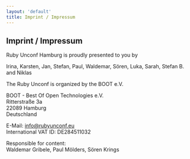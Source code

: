 ```yaml
---
layout: 'default'
title: Imprint / Impressum
---
```


<div class="content-section content-section--whitebg" markdown="1">

## Imprint / Impressum

Ruby Unconf Hamburg is proudly presented to you by

Irina, Karsten, Jan, Stefan, Paul, Waldemar, Sören, Luka, Sarah, Stefan B. and Niklas

</div>

<div class="content-section content-section--purplebg" markdown="1">

The Ruby Unconf is organized by the BOOT e.V.

BOOT - Best Of Open Technologies e.V.<br>
Ritterstraße 3a<br>
22089 Hamburg<br>
Deutschland<br>

E-Mail: <a href="mailto:info@rubyunconf.eu">info@rubyunconf.eu</a><br>
International VAT ID: DE284511032<br>

Responsible for content:<br>
Waldemar Gribele, Paul Mölders, Sören Krings<br>
</div>
